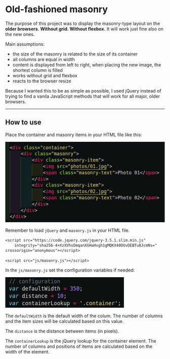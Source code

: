# Old-fashioned masonry

The purpose of this project was to display the masonry-type layout on the **older browsers**. **Without grid. Without flexbox.** It will work just fine also on the new ones.

Main assumptions:
* the size of the masonry is related to the size of its container
* all columns are equal in width
* content is displayed from left to right, when placing the new image, the shortest column is filled
* works without grid and flexbox
* reacts to the browser resize

Because I wanted this to be as simple as possible, I used jQuery instead of trying to find a vanila JavaScript methods that will work for all major, older browsers. 

---

## How to use

Place the container and masonry items in your HTML file like this:

![HTML contents](photos/html.png "HTML contents")

Remember to load `jQuery` and `masonry.js` in your HTML file.

```
<script src="https://code.jquery.com/jquery-3.5.1.slim.min.js"
    integrity="sha256-4+XzXVhsDmqanXGHaHvgh1gMQKX40OUvDEBTu8JcmNs=" crossorigin="anonymous"></script>

<script src="js/masonry.js"></script>
```

In the `js/masonry.js` set the configuration variables if needed:

![Configuration](photos/config.png "Configuration")

The `defaultWidth` is the default width of the colum. The number of columns and the item sizes will be calculated based on this value. 

The `distance` is the distance between items (in pixels).

The `containerLookup` is the jQuery lookup for the container element. The number of columns and positions of items are calculated based on the width of the element. 